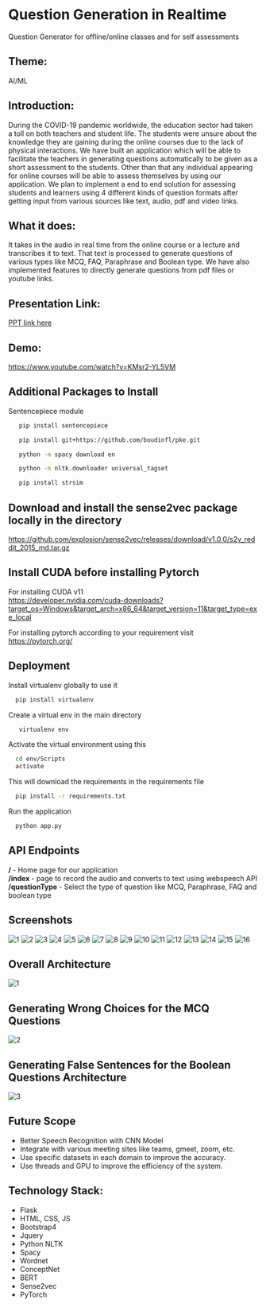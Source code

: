 # Question Generation in Realtime
Question Generator for offline/online classes and for self assessments

## Theme:
AI/ML

## Introduction:
During the COVID-19 pandemic worldwide, the education sector had taken a toll on both teachers and student life. The students were unsure about the knowledge they are gaining during the online courses due to the lack of physical interactions. 
We have built an application which will be able to facilitate the teachers in generating questions automatically to be given as a short assessment to the students. Other than that any individual appearing for online courses will be able to assess themselves by using our application. We plan to implement a end to end solution for assessing students and learners using 4 different kinds of question formats after getting input from various sources like text, audio, pdf and video links.

## What it does:
It takes in the audio in real time from the online course or a lecture and transcribes it to text. That text is processed to generate questions of various types like MCQ, FAQ, Paraphrase and Boolean type. We have also implemented features to directly generate questions from pdf files or youtube links.

## Presentation Link:

<a href="https://www.canva.com/design/DAFE9_PD88I/By-mEXzBAY-liebJQs2kiQ/view?utm_content=DAFE9_PD88I&utm_campaign=designshare&utm_medium=link2&utm_source=sharebutton"> PPT link here </a>
  
## Demo:
https://www.youtube.com/watch?v=KMsr2-YL5VM

## Additional Packages to Install
Sentencepiece module
```bash
   pip install sentencepiece
```

```bash
   pip install git+https://github.com/boudinfl/pke.git
```

```bash
   python -m spacy download en
```

```bash
   python -m nltk.downloader universal_tagset
```

```bash
   pip install strsim
```
## Download and install the sense2vec package locally in the directory

 https://github.com/explosion/sense2vec/releases/download/v1.0.0/s2v_reddit_2015_md.tar.gz

## Install CUDA before installing Pytorch
   For installing CUDA v11 <br>
   https://developer.nvidia.com/cuda-downloads?target_os=Windows&target_arch=x86_64&target_version=11&target_type=exe_local
   
   For installing pytorch according to your requirement visit <br>
   https://pytorch.org/


## Deployment

Install virtualenv globally to use it
```bash
  pip install virtualenv
```

Create a virtual env in the main directory
```bash
   virtualenv env
```

Activate the virtual environment using this
```bash
  cd env/Scripts
  activate
```

This will download the requirements in the requirements file
```bash
  pip install -r requirements.txt
```

Run the application 
```bash
  python app.py
```


## API Endpoints
<b>/                 </b>- Home page for our application <br>
<b>/index            </b>- page to record the audio and converts to text using webspeech API <br>
<b>/questionType     </b> - Select the type of question like MCQ, Paraphrase, FAQ and boolean type

## Screenshots
![1](https://user-images.githubusercontent.com/42286904/162557248-524f4854-c328-417c-9d95-8fa8cf913082.jpg)
![2](https://user-images.githubusercontent.com/42286904/162557250-81e7a34a-99ab-4a91-a28f-8d8c80b182bd.jpg)
![3](https://user-images.githubusercontent.com/42286904/162557251-153a163b-c4bb-41b0-a275-191e72a82803.jpg)
![4](https://user-images.githubusercontent.com/42286904/162557252-9f3c89b8-acfc-456c-9f00-c8ed38a87116.jpg)
![5](https://user-images.githubusercontent.com/42286904/162557235-ab6d881e-9670-495a-8810-58bcf558c520.jpg)
![6](https://user-images.githubusercontent.com/42286904/162557236-b93f1039-03ad-4f7c-9eb3-2a1dc040b68a.jpg)
![7](https://user-images.githubusercontent.com/42286904/162557238-c7c532bd-e12e-47ac-a227-8ff62209a4ad.jpg)
![8](https://user-images.githubusercontent.com/42286904/162557239-acf59d78-1e6a-4714-b926-afbf0b4dd75d.jpg)
![9](https://user-images.githubusercontent.com/42286904/162557240-b8ac611b-ede1-42ef-8799-3317ee8e6080.jpg)
![10](https://user-images.githubusercontent.com/42286904/162557241-eb75e429-3cd6-4463-b906-aff1261ada08.jpg)
![11](https://user-images.githubusercontent.com/42286904/162557242-53bd9a48-bef8-471f-9bda-678ee5ce4e15.jpg)
![12](https://user-images.githubusercontent.com/42286904/162557243-b095fd6b-9f28-4693-b33f-aff5f06588ed.jpg)
![13](https://user-images.githubusercontent.com/42286904/162557245-19355824-e301-4d9b-a385-03026ef252b7.jpg)
![14](https://user-images.githubusercontent.com/42286904/162557247-07368db7-f695-437c-a420-2e5f5ddf1241.jpg)
![15](https://user-images.githubusercontent.com/42286904/162557326-23f1c481-9cb2-4ac3-a3a2-bba30181967e.jpg)
![16](https://user-images.githubusercontent.com/42286904/162557328-5a93668a-4332-4517-b5a2-68d1bc8c44e0.jpg)




## Overall Architecture
![1](https://user-images.githubusercontent.com/42286904/159449919-3ba28167-7490-47b5-b426-4b8969f4b866.jpeg)
## Generating Wrong Choices for the MCQ Questions
![2](https://user-images.githubusercontent.com/42286904/159449943-b7d03b47-c8fd-49df-9cb4-ccbafc4e73e2.jpeg)
## Generating False Sentences for the Boolean Questions Architecture
![3](https://user-images.githubusercontent.com/42286904/159449950-0c1e6267-d97f-408a-9c52-1c6377ac3725.jpeg)


## Future Scope
- Better Speech Recognition with CNN Model
- Integrate with various meeting sites like teams, gmeet, zoom, etc.
- Use specific datasets in each domain to improve the accuracy.
- Use threads and GPU to improve the efficiency of the system.


## Technology Stack:
 - Flask
 - HTML, CSS, JS
 - Bootstrap4
 - Jquery
 - Python NLTK
 - Spacy
 - Wordnet
 - ConceptNet
 - BERT
 - Sense2vec
 - PyTorch
  
